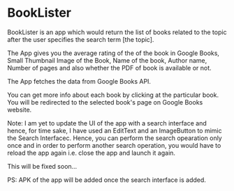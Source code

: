 # BookLister

BookLister is an app which would return the list of books related to the topic after the user specifies the search term [the topic]. 

The App gives you the average rating of the of the book in Google Books, Small Thumbnail Image of the Book, Name of the book, Author name, Number of pages and also whether the PDF of book is available or not. 

The App fetches the data from Google Books API. 

You can get more info about each book by clicking at the particular book. You will be redirected to the selected book's page on Google Books website.  

Note: 
  I am yet to update the UI of the app with a search interface and hence, for time sake, I have used an EditText and an ImageButton to mimic the Search Interfacec. Hence, you can perform the search opearation only once and in order to perform another search operation, you would have to reload the app again i.e. close the app and launch it again.
  
  This will be fixed soon... 
 
PS: APK of the app will be added once the search interface is added. 
